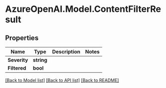 # AzureOpenAI.Model.ContentFilterResult

## Properties

Name | Type | Description | Notes
------------ | ------------- | ------------- | -------------
**Severity** | **string** |  | 
**Filtered** | **bool** |  | 

[[Back to Model list]](../README.md#documentation-for-models) [[Back to API list]](../README.md#documentation-for-api-endpoints) [[Back to README]](../README.md)

